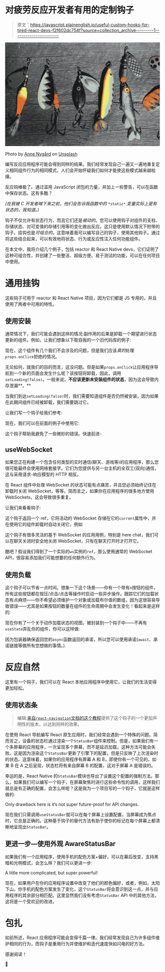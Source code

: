 # 对疲劳反应开发者有用的定制钩子

> 原文：<https://javascript.plainenglish.io/useful-custom-hooks-for-tired-react-devs-f2f602dc754f?source=collection_archive---------1----------------------->

![](img/c2c8d3623c306a15557a58e6ad8407a8.png)

Photo by [Anne Nygård](https://unsplash.com/@polarmermaid?utm_source=medium&utm_medium=referral) on [Unsplash](https://unsplash.com?utm_source=medium&utm_medium=referral)

编写反应应用程序可能会得到同样的结果。我们经常发现自己一遍又一遍地重复定义相同组件行为的相同模式，人们会开始怀疑我们如何才能使这些模式越来越枯燥。

反应钩棒极了。通过滥用 JavaScript 闭包的力量，并加上一些警告，可以在函数中保存状态。这有多酷？

*(在我被 C 开发者喊下来之前，他们会告诉我函数中的* `*static*` *变量实际上是有状态的，我知道。)*

钩子不仅允许有状态行为，而且它们还是*被动的*。您可以使用钩子对组件的支柱、存储状态、对可变值的存储引用等的变化做出反应。这只是使用默认情况下附带的钩子。挂钩也是*可组合的*。这意味着我可以编写自己的钩子，使用其他钩子。通过将这些结合起来，可以有效地将状态、行为或反应性注入任何功能组件。

在本文中，我将介绍几个例子，包括 reactor 和 React Native devs，它们证明了这种可组合性，并创建了一些整洁、超级方便、易于测试的功能，可以在任何项目中使用。

# 通用挂钩

这些钩子可用于 reactor 和 React Native 项目，因为它们都是 JS 专用的，并且使用了两者中可用的特性。

## 使用安装

通常情况下，我们可能会遇到这样的情况:副作用的后果是卸载一个期望进行状态更新的组件。例如，让我们想象以下取自我的一个旧代码库的例子:

现在，这个组件有几个我们不会涉及的问题，但是我们应该*真的*处理`props.onClick`拒绝的情况。

无论如何，就我们的目的而言，这没问题。但是如果`props.onClick`让应用程序导航到一个新的页面会发生什么呢？该按钮将卸载，因此，调用`setLoading(false)`。一般来说，**不应该更新未安装组件的状态**，因为这会导致内存泄漏**。**

当我们到达`setLoading(false)`时，我们需要知道组件是否仍然被安装，因为如果在此期间组件已经被卸载，我们需要跳过它。

让我们写一个钩子给我们参考:

现在，我们可以在前面的例子中使用它:

这个钩子帮助我避免了一些微妙的错误。快速前进-

## useWebSocket

如果您正在构建一个包含任何类型的实时通信(聊天、游戏等)的应用程序，那么您很可能最终会使用网络套接字。它们为您提供与另一台主机的全双工(双向)通信，这与采用请求-响应模型的 HTTP 相反。

在 React 组件中处理 WebSocket 的状态可能有点痛苦，并且您必须始终记住在卸载时关闭 WebSocket，等等。简而言之，如果你在应用程序的很多地方使用 WebSockets，这会导致很多重复。

让我们来看看钩子:

这个钩子返回一个 ref，它将活动的 WebSocket 存储在它的`current`属性中，并在使用它的组件卸载时自动关闭它，例如

这个钩子有很多灵活的基于 WebSocket 的应用用例，特别是 here chat，我们可以在聊天关闭时安全地关闭 WebSocket，只有在聊天打开时才打开它。

酷吧？假设我们得到了一个实际的`ws`实例的`ref`，那么使用通常的 WebSocket API，很容易添加我们可能想要的任何额外行为。

## 使用负载

这个钩子可以节省一点时间。想象一下这个场景——你有一个带有`n`按钮的组件，所有这些按钮都在按压/点击/点击等操作时启动一些异步操作。跟踪它们的加载状态有点麻烦——你不希望必须维护一个对象或加载布尔值的数组，因为这很容易导致错误——尤其是如果按钮的数量在组件的生命周期中会发生变化！看起来是这样的:

现在你有了一个关于动作加载状态的视图，被封装到一个钩子中——不再有`useState`弄乱你的组件，你可以这样做:

因为包装器确保返回您的`async`函数返回的承诺，所以您可以使用承诺(`await`、承诺链接等做所有您想做的事情。).

# 反应自然

这里有一个钩子，我们可以在 React 本地应用程序中使用它，让我们的生活变得更加轻松。

## 使用状态条

> 编辑:[来自`react-navigation`文档的这个教程](https://reactnavigation.org/docs/status-bar/#tabs-and-drawer)提供了这个钩子的一个更加声明性的版本，以达到同样的效果。

在使用 React 导航编写 React 原生应用时，我们经常会遇到一个特殊的问题。简而言之，设备的状态栏通过渲染一个`StatusBar`组件来控制。但是，如果我们有一个多屏幕的应用程序，一次呈现多个屏幕，而不是延迟加载，这种方法可能会失败。这是因为渲染这个`StatusBar`更新了引擎下的配置，但是只反映了上次渲染时的状态。这意味着，如果你的应用程序有屏幕 A 和 B，即使你有一个可见的，如果 B 在 A 之后呈现，状态栏将有来自屏幕 B 的配置，这对于屏幕 A 是错误的。

幸运的是，React Native 的`StatusBar`模块也导出了设置这个配置的强制方法。那么，如果我们可以编写一个钩子，在屏幕聚焦时进行这些命令性的调用，这样我们就总是有正确的配置，会怎么样呢？这是我为一个项目写的一个钩子，它就是这样做的:

Only drawback here is it’s not super future-proof for API changes.

现在我们只需调用`useStatusBar`就可以在每个屏幕上设置配置，当屏幕成为焦点时，它总是正确的。这种基于钩子的替代方法有助于使你的标记在每个屏幕上都清晰地呈现出`StatusBar`。

## 更进一步—使用外观 AwareStatusBar

如果我们有一个应用程序，使用手机的配色方案+偏好，可以在幕后改变，支持黑暗和光明模式，会怎么样？我们可以更进一步:

A little more complicated, but super powerful!

现在，如果用户在你的应用程序设置中改变了他们的颜色偏好，或者，例如，太阳下山，你手机的配色方案发生了变化，这个`StatusBar`将会意识到这一点，并与应用程序的其余部分相匹配。这里显然我们没有考虑`StatusBar` API 中的其他方法，这将是一个受欢迎的改进。

# 包扎

如前所述，React 应用程序可能会变得千篇一律。我们经常发现自己为许多组件维护相同的行为，而钩子是重用行为并使维护和迭代速度快如闪电的好方法。

感谢阅读！

💙